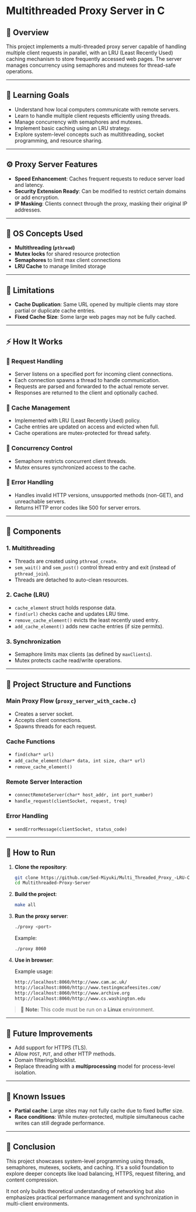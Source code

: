 # Multithreaded Proxy Server in C

## 🧠 Overview

This project implements a multi-threaded proxy server capable of handling multiple client requests in parallel, with an LRU (Least Recently Used) caching mechanism to store frequently accessed web pages. The server manages concurrency using semaphores and mutexes for thread-safe operations.

---

## 🎯 Learning Goals

- Understand how local computers communicate with remote servers.
- Learn to handle multiple client requests efficiently using threads.
- Manage concurrency with semaphores and mutexes.
- Implement basic caching using an LRU strategy.
- Explore system-level concepts such as multithreading, socket programming, and resource sharing.

---

## ⚙️ Proxy Server Features

- **Speed Enhancement**: Caches frequent requests to reduce server load and latency.
- **Security Extension Ready**: Can be modified to restrict certain domains or add encryption.
- **IP Masking**: Clients connect through the proxy, masking their original IP addresses.

---

## 🧩 OS Concepts Used

- **Multithreading (`pthread`)**
- **Mutex locks** for shared resource protection
- **Semaphores** to limit max client connections
- **LRU Cache** to manage limited storage

---

## 🚫 Limitations

- **Cache Duplication**: Same URL opened by multiple clients may store partial or duplicate cache entries.
- **Fixed Cache Size**: Some large web pages may not be fully cached.

---

## ⚡ How It Works

### 🔄 Request Handling

- Server listens on a specified port for incoming client connections.
- Each connection spawns a thread to handle communication.
- Requests are parsed and forwarded to the actual remote server.
- Responses are returned to the client and optionally cached.

### 💾 Cache Management

- Implemented with LRU (Least Recently Used) policy.
- Cache entries are updated on access and evicted when full.
- Cache operations are mutex-protected for thread safety.

### 🔐 Concurrency Control

- Semaphore restricts concurrent client threads.
- Mutex ensures synchronized access to the cache.

### 🚨 Error Handling

- Handles invalid HTTP versions, unsupported methods (non-GET), and unreachable servers.
- Returns HTTP error codes like 500 for server errors.

---

## 🧱 Components

### 1. Multithreading

- Threads are created using `pthread_create`.
- `sem_wait()` and `sem_post()` control thread entry and exit (instead of `pthread_join`).
- Threads are detached to auto-clean resources.

### 2. Cache (LRU)

- `cache_element` struct holds response data.
- `find(url)` checks cache and updates LRU time.
- `remove_cache_element()` evicts the least recently used entry.
- `add_cache_element()` adds new cache entries (if size permits).

### 3. Synchronization

- Semaphore limits max clients (as defined by `maxClients`).
- Mutex protects cache read/write operations.

---

## 🔧 Project Structure and Functions

### Main Proxy Flow (`proxy_server_with_cache.c`)

- Creates a server socket.
- Accepts client connections.
- Spawns threads for each request.

### Cache Functions

- `find(char* url)`
- `add_cache_element(char* data, int size, char* url)`
- `remove_cache_element()`

### Remote Server Interaction

- `connectRemoteServer(char* host_addr, int port_number)`
- `handle_request(clientSocket, request, treq)`

### Error Handling

- `sendErrorMessage(clientSocket, status_code)`

---

## 🚀 How to Run

1. **Clone the repository**:
    ```bash
    git clone https://github.com/Sed-Miyuki/Multi_Threaded_Proxy_-LRU-Cache-_C
    cd Multithreaded-Proxy-Server
    ```

2. **Build the project**:
    ```bash
    make all
    ```

3. **Run the proxy server**:
    ```bash
    ./proxy <port>
    ```

    Example:
    ```bash
    ./proxy 8060
    ```

4. **Use in browser**:

    Example usage:
    ```bash
    http://localhost:8060/http://www.cam.ac.uk/
    http://localhost:8060/http://www.testingmcafeesites.com/
    http://localhost:8060/http://www.archive.org
    http://localhost:8060/http://www.cs.washington.edu
    ```

> 📌 **Note:** This code must be run on a **Linux** environment.

---

## 🔮 Future Improvements

- Add support for HTTPS (TLS).
- Allow `POST`, `PUT`, and other HTTP methods.
- Domain filtering/blocklist.
- Replace threading with a **multiprocessing** model for process-level isolation.

---

## 🐞 Known Issues

- **Partial cache**: Large sites may not fully cache due to fixed buffer size.
- **Race conditions**: While mutex-protected, multiple simultaneous cache writes can still degrade performance.

---

## 🧾 Conclusion

This project showcases system-level programming using threads, semaphores, mutexes, sockets, and caching. It's a solid foundation to explore deeper concepts like load balancing, HTTPS, request filtering, and content compression.

It not only builds theoretical understanding of networking but also emphasizes practical performance management and synchronization in multi-client environments.

